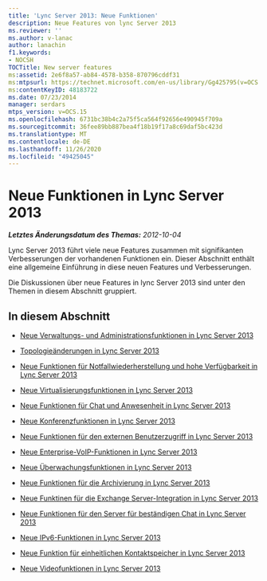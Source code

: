 ```yaml
---
title: 'Lync Server 2013: Neue Funktionen'
description: Neue Features von lync Server 2013
ms.reviewer: ''
ms.author: v-lanac
author: lanachin
f1.keywords:
- NOCSH
TOCTitle: New server features
ms:assetid: 2e6f8a57-ab84-4578-b358-870796cddf31
ms:mtpsurl: https://technet.microsoft.com/en-us/library/Gg425795(v=OCS.15)
ms:contentKeyID: 48183722
ms.date: 07/23/2014
manager: serdars
mtps_version: v=OCS.15
ms.openlocfilehash: 6731bc38b4c2a75f5ca564f92656e490945f709a
ms.sourcegitcommit: 36fee89bb887bea4f18b19f17a8c69daf5bc423d
ms.translationtype: MT
ms.contentlocale: de-DE
ms.lasthandoff: 11/26/2020
ms.locfileid: "49425045"
---
```

# <a name="new-features-in-lync-server-2013"></a>Neue Funktionen in Lync Server 2013

<div data-xmlns="http://www.w3.org/1999/xhtml">

<div class="topic" data-xmlns="http://www.w3.org/1999/xhtml" data-msxsl="urn:schemas-microsoft-com:xslt" data-cs="https://msdn.microsoft.com/">

<div data-asp="https://msdn2.microsoft.com/asp">



</div>

<div id="mainSection">

<div id="mainBody">

<span> </span>

_**Letztes Änderungsdatum des Themas:** 2012-10-04_

Lync Server 2013 führt viele neue Features zusammen mit signifikanten Verbesserungen der vorhandenen Funktionen ein. Dieser Abschnitt enthält eine allgemeine Einführung in diese neuen Features und Verbesserungen.

Die Diskussionen über neue Features in lync Server 2013 sind unter den Themen in diesem Abschnitt gruppiert.

<div>

## <a name="in-this-section"></a>In diesem Abschnitt

  - [Neue Verwaltungs- und Administrationsfunktionen in Lync Server 2013](lync-server-2013-new-management-and-administration-features.md)

  - [Topologieänderungen in Lync Server 2013](lync-server-2013-topology-changes.md)

  - [Neue Funktionen für Notfallwiederherstellung und hohe Verfügbarkeit in Lync Server 2013](lync-server-2013-new-disaster-recovery-and-high-availability-features.md)

  - [Neue Virtualisierungsfunktionen in Lync Server 2013](lync-server-2013-new-virtualization-features.md)

  - [Neue Funktionen für Chat und Anwesenheit in Lync Server 2013](lync-server-2013-new-im-and-presence-features.md)

  - [Neue Konferenzfunktionen in Lync Server 2013](lync-server-2013-new-conferencing-features.md)

  - [Neue Funktionen für den externen Benutzerzugriff in Lync Server 2013](lync-server-2013-new-features-for-external-user-access.md)

  - [Neue Enterprise-VoIP-Funktionen in Lync Server 2013](lync-server-2013-new-enterprise-voice-features.md)

  - [Neue Überwachungsfunktionen in Lync Server 2013](lync-server-2013-new-monitoring-features.md)

  - [Neue Funktionen für die Archivierung in Lync Server 2013](lync-server-2013-new-archiving-features.md)

  - [Neue Funktinen für die Exchange Server-Integration in Lync Server 2013](lync-server-2013-new-exchange-server-integration-features.md)

  - [Neue Funktionen für den Server für beständigen Chat in Lync Server 2013](lync-server-2013-new-persistent-chat-server-features.md)

  - [Neue IPv6-Funktionen in Lync Server 2013](lync-server-2013-new-ipv6-features.md)

  - [Neue Funktion für einheitlichen Kontaktspeicher in Lync Server 2013](lync-server-2013-new-unified-contact-store-feature.md)

  - [Neue Videofunktionen in Lync Server 2013](lync-server-2013-new-video-features.md)

</div>

</div>

<span> </span>

</div>

</div>

</div>

